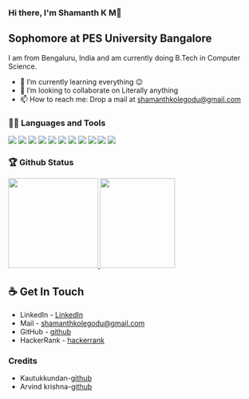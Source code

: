 ### Hi there, I'm Shamanth K M👋

## Sophomore at PES University Bangalore

I am from Bengaluru, India and am currently doing B.Tech in Computer Science.

- 🌱 I’m currently learning everything 😉
- 👯 I’m looking to collaborate on Literally anything
- 📫 How to reach me: Drop a mail at shamanthkolegodu@gmail.com

### 👨‍💻 Languages and Tools

<img src = "https://img.shields.io/badge/-HTML5-E34F26?style=flat&logo=html5&logoColor=white"> <img src = "https://img.shields.io/badge/-CSS3-1572B6?style=flat&logo=css3&logoColor=white">
<img src="https://img.shields.io/badge/-Bootstrap-563D7C?style=flat&logo=bootstrap&logoColor=white">
<img src="https://img.shields.io/badge/-JavaScript-eed718?style=flat&logo=javascript&logoColor=ffffff">
<img src="https://img.shields.io/badge/-React-000000?style=flat&logo=react&logoColor=00c8ff">
<img src="https://img.shields.io/badge/-MongoDB-4DB33D?style=flat&logo=mongodb&logoColor=FFFFFF">
<img src="https://img.shields.io/badge/-Express.js-787878?style=flat">
<img src="https://img.shields.io/badge/-Node.js-3C873A?style=flat&logo=Node.js&logoColor=white">
<img src="http://img.shields.io/badge/-Git-F1502F?style=flat&logo=git&logoColor=FFFFFF">
<img src="http://img.shields.io/badge/-Github-000000?style=flat&logo=github&logoColor=FFFFFF">
<img src="http://img.shields.io/badge/-VS%20Code-007ACC?style=flat&logo=visual%20studio%20code&logoColor=white">

### 🏆 Github Status

<a href="https://github.com/Shamanthkolegodu">
  <img height="180em" src="https://github-readme-stats.vercel.app/api?username=Shamanthkolegodu&theme=buefy&show_icons=true" />
  <img height="180em" width="150px" src="https://github-readme-stats.vercel.app/api/top-langs/?username=Shamanthkolegodu&theme=buefy&layout=compact" />
</a>

## ☕ Get In Touch

- LinkedIn - [LinkedIn](https://www.linkedin.com/in/shamanth-k-m-161764191/)
- Mail - shamanthkolegodu@gmail.com
- GitHub - [github](https://github.com/Shamanthkolegodu/)
- HackerRank - [hackerrank](https://www.hackerrank.com/shamanthkolegodu/)

### Credits

- Kautukkundan-[github](https://github.com/kautukkundan/Awesome-Profile-README-templates)
- Arvind krishna-[github](https://github.com/ArvindAROO/ArvindAROO/blob/master/README.md)
